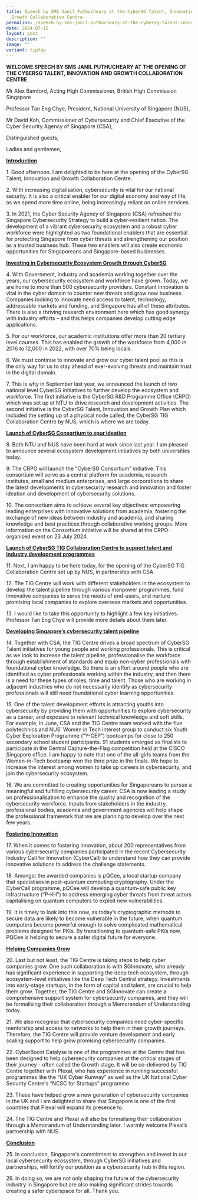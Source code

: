 ```yaml
---
title: Speech by SMS Janil Puthucheary at the CyberSG Talent, Innovation and
  Growth Collaboration Centre
permalink: /speech-by-sms-janil-puthucheary-at-the-cybersg-talent-innovation-and-growth-collaboration-centre/
date: 2024-07-15
layout: post
description: ""
image: ""
variant: tiptap
---
```

<p><strong>WELCOME SPEECH BY SMS JANIL PUTHUCHEARY AT THE OPENING OF THE CYBERSG TALENT, INNOVATION AND GROWTH COLLABORATION CENTRE</strong>
</p>
<p>Mr Alex Bamford, Acting High Commissioner, British High Commission Singapore</p>
<p>Professor Tan Eng Chye, President, National University of Singapore (NUS),</p>
<p>Mr David Koh, Commissioner of Cybersecurity and Chief Executive of the
Cyber Security Agency of Singapore (CSA),</p>
<p>Distinguished guests,</p>
<p>Ladies and gentlemen,</p>
<p><strong><u>Introduction</u></strong>
</p>
<p>1. Good afternoon. I am delighted to be here at the opening of the CyberSG
Talent, Innovation and Growth Collaboration Centre.</p>
<p>2. With increasing digitalisation, cybersecurity is vital for our national
security. It is also a critical enabler for our digital economy and way
of life, as we spend more time online, being increasingly reliant on online
services.</p>
<p>3. In 2021, the Cyber Security Agency of Singapore (CSA) refreshed the
Singapore Cybersecurity Strategy to build a cyber-resilient nation. The
development of a vibrant cybersecurity ecosystem and a robust cyber workforce
were highlighted as two foundational enablers that are essential for protecting
Singapore from cyber threats and strengthening our position as a trusted
business hub. These two enablers will also create economic opportunities
for Singaporeans and Singapore-based businesses.</p>
<p><strong><u>Investing in Cybersecurity Ecosystem Growth through CyberSG</u></strong>
</p>
<p>4. With Government, industry and academia working together over the years,
our cybersecurity ecosystem and workforce have grown. Today, we are home
to more than 500 cybersecurity providers. Constant innovation is vital
in the cyber domain to counter new threats and grow new business. Companies
looking to innovate need access to talent, technology, addressable markets
and funding, and Singapore has all of these attributes. There is also a
thriving research environment here which has good synergy with industry
efforts – and this helps companies develop cutting edge applications.</p>
<p>5. For our workforce, our academic institutions offer more than 20 tertiary
level courses. This has enabled the growth of the workforce from 4,000
in 2016 to 12,000 in 2022, with over 70% being locals.</p>
<p>6. We must continue to innovate and grow our cyber talent pool as this
is the only way for us to stay ahead of ever-evolving threats and maintain
trust in the digital domain.</p>
<p>7. This is why in September last year, we announced the launch of two
national level CyberSG initiatives to further develop the ecosystem and
workforce. The first initiative is the CyberSG R&amp;D Programme Office
(CRPO) which was set up at NTU to drive research and development activities.
The second initiative is the CyberSG Talent, Innovation and Growth Plan
which included the setting up of a physical node called, the CyberSG TIG
Collaboration Centre by NUS, which is where we are today.</p>
<p><strong><u>Launch of CyberSG Consortium to spur ideation</u></strong>
</p>
<p>8. Both NTU and NUS have been hard at work since last year. I am pleased
to announce several ecosystem development initiatives by both universities
today.</p>
<p>9. The CRPO will launch the "CyberSG Consortium" initiative. This consortium
will serve as a central platform for academia, research institutes, small
and medium enterprises, and large corporations to share the latest developments
in cybersecurity research and innovation and foster ideation and development
of cybersecurity solutions.</p>
<p>10. The consortium aims to achieve several key objectives: empowering
leading enterprises with innovative solutions from academia, fostering
the exchange of new ideas between industry and academia, and sharing knowledge
and best practices through collaborative working groups. More information
on the Consortium initiative will be shared at the CRPO-organised event
on 23 July 2024.</p>
<p><strong><u>Launch of CyberSG TIG Collaboration Centre to support talent and industry development programmes</u></strong>
</p>
<p>11. Next, I am happy to be here today, for the opening of the CyberSG
TIG Collaboration Centre set up by NUS, in partnership with CSA.</p>
<p>12. The TIG Centre will work with different stakeholders in the ecosystem
to develop the talent pipeline through various manpower programmes, fund
innovative companies to serve the needs of end-users, and nurture promising
local companies to explore overseas markets and opportunities.</p>
<p>13. I would like to take this opportunity to highlight a few key initiatives.
Professor Tan Eng Chye will provide more details about them later.</p>
<p><strong><u>Developing Singapore’s cybersecurity talent pipeline</u></strong>
</p>
<p>14. Together with CSA, the TIG Centre drives a broad spectrum of CyberSG
Talent initiatives for young people and working professionals. This is
critical as we look to increase the talent pipeline, professionalise the
workforce through establishment of standards and equip non-cyber professionals
with foundational cyber knowledge. So there is an effort around people
who are identified as cyber professionals working within the industry,
and then there is a need for these types of roles, time and talent. Those
who are working in adjacent industries who do not necessarily identify
as cybersecurity professionals will still need foundational cyber learning
opportunities.</p>
<p>15. One of the talent development efforts is attracting youths into cybersecurity
by providing them with opportunities to explore cybersecurity as a career,
and exposure to relevant technical knowledge and soft skills. For example,
in June, CSA and the TIG Centre team worked with the five polytechnics
and NUS’ Women in Tech interest group to conduct six Youth Cyber Exploration
Programme (“Y-CEP”) bootcamps for close to 250 secondary school student
participants. 91 students emerged as finalists to participate in the Central
Capture-the-Flag competition held at the CISCO Singapore office. I am happy
to note that one of the all-girls teams from the Women-in-Tech bootcamp
won the third prize in the finals. We hope to increase the interest among
women to take up careers in cybersecurity, and join the cybersecurity ecosystem.</p>
<p>16. We are committed to creating opportunities for Singaporeans to pursue
a meaningful and fulfilling cybersecurity career. CSA is now leading a
study on professionalisation to enhance the quality and recognition of
the cybersecurity workforce. Inputs from stakeholders in the industry,
professional bodies, academia and government agencies will help shape the
professional framework that we are planning to develop over the next few
years.</p>
<p><strong><u>Fostering Innovation</u></strong>
</p>
<p>17. When it comes to fostering innovation, about 200 representatives from
various cybersecurity companies participated in the recent Cybersecurity
Industry Call for Innovation (CyberCall) to understand how they can provide
innovative solutions to address the challenge statements.</p>
<p>18. Amongst the awarded companies is pQCee, a local startup company that
specialises in post-quantum computing cryptography. Under the CyberCall
programme, pQCee will develop a quantum-safe public key infrastructure
(“P-K-I”) to address emerging cyber threats from threat actors capitalising
on quantum computers to exploit new vulnerabilities.</p>
<p>19. It is timely to look into this now, as today’s cryptographic methods
to secure data are likely to become vulnerable in the future, when quantum
computers become powerful enough to solve complicated mathematical problems
designed for PKIs. By transitioning to quantum-safe PKIs now, PQCee is
helping to secure a safer digital future for everyone.</p>
<p><strong><u>Helping Companies Grow</u></strong>
</p>
<p>20. Last but not least, the TIG Centre is taking steps to help cyber companies
grow. One such collaboration is with SGInnovate, who already has significant
experience in supporting the deep tech ecosystem, through ecosystem-level
initiatives like the Deep Tech Central strategy. Investments into early-stage
startups, in the form of capital and talent, are crucial to help them grow.
Together, the TIG Centre and SGInnovate can create a comprehensive support
system for cybersecurity companies, and they will be formalising their
collaboration through a Memorandum of Understanding today.</p>
<p>21. We also recognise that cybersecurity companies need cyber-specific
mentorship and access to networks to help them in their growth journeys.
Therefore, the TIG Centre will provide venture development and early scaling
support to help grow promising cybersecurity companies.</p>
<p>22. CyberBoost Catalyse is one of the programmes at the Centre that has
been designed to help cybersecurity companies at the critical stages of
their journey - often called the Growth stage. It will be co-delivered
by TIG Centre together with Plexal, who has experience in running successful
programmes like the “UK Cyber Runway” as well as the UK National Cyber
Security Centre's “NCSC for Startups” programme.</p>
<p>23. These have helped grow a new generation of cybersecurity companies
in the UK and I am delighted to share that Singapore is one of the first
countries that Plexal will expand its presence to.</p>
<p>24. The TIG Centre and Plexal will also be formalising their collaboration
through a Memorandum of Understanding later. I warmly welcome Plexal’s
partnership with NUS.</p>
<p><strong><u>Conclusion</u></strong>
</p>
<p>25. In conclusion, Singapore's commitment to strengthen and invest in
our local cybersecurity ecosystem, through CyberSG initiatives and partnerships,
will fortify our position as a cybersecurity hub in this region.</p>
<p>26. In doing so, we are not only shaping the future of the cybersecurity
industry in Singapore but are also making significant strides towards creating
a safer cyberspace for all. Thank you.</p>